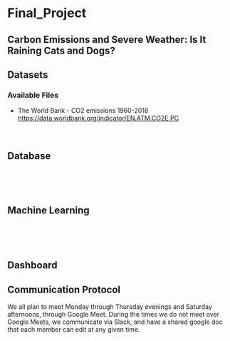 # Final_Project
## Carbon Emissions and Severe Weather: Is It Raining Cats and Dogs?

## Datasets
  ### Available Files
  - The World Bank - CO2 emissions 1960-2018 https://data.worldbank.org/indicator/EN.ATM.CO2E.PC
</br></br></br>


## Database


</br></br></br>
## Machine Learning


</br></br></br>
## Dashboard


## Communication Protocol

We all plan to meet Monday through Thursday evenings and Saturday afternoons, through Google Meet. During the times we do not meet over Google Meets, we communicate via Slack, and have a shared google doc that each member can edit at any given time.
